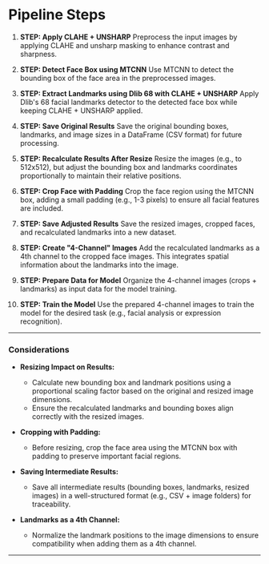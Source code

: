 # **Pipeline Steps**

1. **STEP: Apply CLAHE + UNSHARP**
   Preprocess the input images by applying CLAHE and unsharp masking to enhance contrast and sharpness.

2. **STEP: Detect Face Box using MTCNN**
   Use MTCNN to detect the bounding box of the face area in the preprocessed images.

3. **STEP: Extract Landmarks using Dlib 68 with CLAHE + UNSHARP**
   Apply Dlib's 68 facial landmarks detector to the detected face box while keeping CLAHE + UNSHARP applied.

4. **STEP: Save Original Results**
   Save the original bounding boxes, landmarks, and image sizes in a DataFrame (CSV format) for future processing.

5. **STEP: Recalculate Results After Resize**
   Resize the images (e.g., to 512x512), but adjust the bounding box and landmarks coordinates proportionally to maintain their relative positions.

6. **STEP: Crop Face with Padding**
   Crop the face region using the MTCNN box, adding a small padding (e.g., 1-3 pixels) to ensure all facial features are included.

7. **STEP: Save Adjusted Results**
   Save the resized images, cropped faces, and recalculated landmarks into a new dataset.

8. **STEP: Create "4-Channel" Images**
   Add the recalculated landmarks as a 4th channel to the cropped face images. This integrates spatial information about the landmarks into the image.

9. **STEP: Prepare Data for Model**
   Organize the 4-channel images (crops + landmarks) as input data for the model training.

10. **STEP: Train the Model**
    Use the prepared 4-channel images to train the model for the desired task (e.g., facial analysis or expression recognition).

---

### **Considerations**
- **Resizing Impact on Results:**
  - Calculate new bounding box and landmark positions using a proportional scaling factor based on the original and resized image dimensions.
  - Ensure the recalculated landmarks and bounding boxes align correctly with the resized images.

- **Cropping with Padding:**
  - Before resizing, crop the face area using the MTCNN box with padding to preserve important facial regions.

- **Saving Intermediate Results:**
  - Save all intermediate results (bounding boxes, landmarks, resized images) in a well-structured format (e.g., CSV + image folders) for traceability.

- **Landmarks as a 4th Channel:**
  - Normalize the landmark positions to the image dimensions to ensure compatibility when adding them as a 4th channel.

---